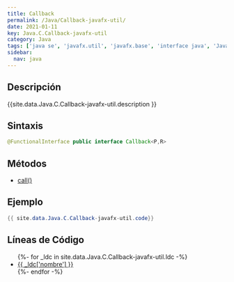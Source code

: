 ```yaml
---
title: Callback
permalink: /Java/Callback-javafx-util/
date: 2021-01-11
key: Java.C.Callback-javafx-util
category: Java
tags: ['java se', 'javafx.util', 'javafx.base', 'interface java', 'JavaFX 2.0']
sidebar: 
  nav: java
---
```


## Descripción
{{site.data.Java.C.Callback-javafx-util.description }}

## Sintaxis
~~~java
@FunctionalInterface public interface Callback<P,R>
~~~

## Métodos
* [call()](/Java/Callback-javafx-util/call)

## Ejemplo
~~~java
{{ site.data.Java.C.Callback-javafx-util.code}}
~~~

## Líneas de Código
<ul>
{%- for _ldc in site.data.Java.C.Callback-javafx-util.ldc -%}
   <li>
       <a href="{{_ldc['url'] }}">{{ _ldc['nombre'] }}</a>
   </li>
{%- endfor -%}
</ul>
